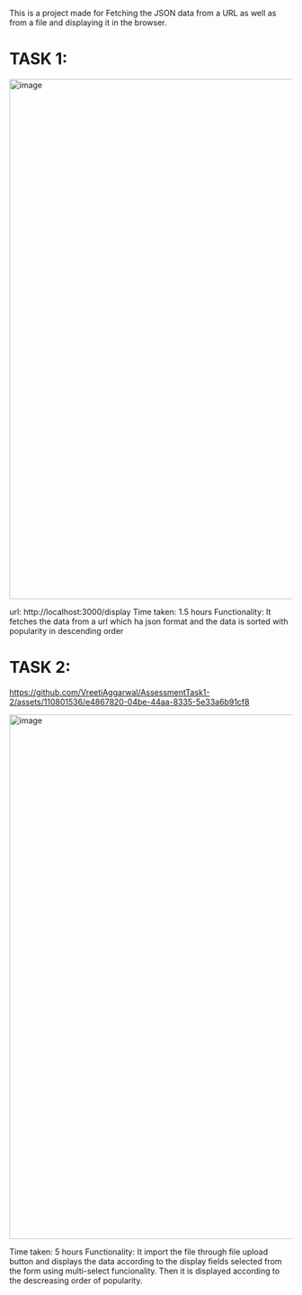 This is a project made for Fetching the JSON data from a URL as well as from a file and displaying it in the browser.

# TASK 1:
<img width="924" alt="image" src="https://github.com/VreetiAggarwal/AssessmentTask1-2/assets/110801536/ff7cad34-e81d-4cdf-86c2-a2dd6bb7659d">

url: http://localhost:3000/display
Time taken: 1.5 hours 
Functionality: It fetches the data from a url which ha json format and the data is sorted with popularity in descending order

# TASK 2:


https://github.com/VreetiAggarwal/AssessmentTask1-2/assets/110801536/e4867820-04be-44aa-8335-5e33a6b91cf8

<img width="932" alt="image" src="https://github.com/VreetiAggarwal/AssessmentTask1-2/assets/110801536/0d947509-70e9-4b40-88fd-89bd587051f8">


Time taken: 5 hours
Functionality: It import the file through file upload button and displays the data according to the display fields selected from the form using multi-select funcionality. Then it is displayed according to the descreasing order of popularity.
